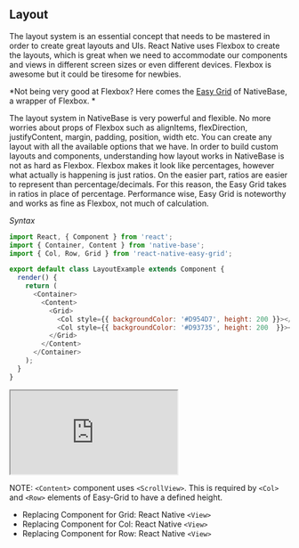 Layout
------
The layout system is an essential concept that needs to be mastered in order to create great layouts and UIs. React Native uses Flexbox to create the layouts, which is great when we need to accommodate our components and views in different screen sizes or even different devices. Flexbox is awesome but it could be tiresome for newbies.

*Not being very good at Flexbox?
Here comes the [Easy Grid](https://github.com/GeekyAnts/react-native-easy-grid) of NativeBase, a wrapper of Flexbox. *

The layout system in NativeBase is very powerful and flexible. No more worries about props of Flexbox such as alignItems, flexDirection, justifyContent, margin, padding, position, width etc. You can create any layout with all the available options that we have. In order to build custom layouts and components, understanding how layout works in NativeBase is not as hard as Flexbox. Flexbox makes it look like percentages, however what actually is happening is just ratios. On the easier part, ratios are easier to represent than percentage/decimals. For this reason, the Easy Grid takes in ratios in place of percentage.
Performance wise, Easy Grid is noteworthy and works as fine as Flexbox, not much of calculation.

*Syntax*
```JavaScript
import React, { Component } from 'react';
import { Container, Content } from 'native-base';
import { Col, Row, Grid } from 'react-native-easy-grid';

export default class LayoutExample extends Component {
  render() {
    return (
      <Container>
        <Content>
          <Grid>
            <Col style={{ backgroundColor: '#D954D7', height: 200 }}></Col>
            <Col style={{ backgroundColor: '#D93735', height: 200  }}></Col>
          </Grid>
        </Content>
      </Container>
    );
  }
}
```

<div class="demo-phone">
	<iframe src="http://localhost:3000/#/app/16"></iframe>
</div>

NOTE: `<Content>` component uses `<ScrollView>`. This is required by `<Col>` and `<Row>` elements of Easy-Grid to have a defined height.

* Replacing Component for Grid: React Native `<View>`
* Replacing Component for Col: React Native `<View>`
* Replacing Component for Row: React Native `<View>`
